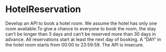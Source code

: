 # HotelReservation
Develop an API to book a hotel room. We assume the hotel has only one room available.To give a chance to everyone to book the room, the stay can’t be longer than 3 days and can’t be reserved more than 30 days in advance. All reservations start at least the next day of booking. A “DAY’ in the hotel room starts from 00:00 to 23:59:59. The API is insecure.
